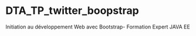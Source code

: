 # DTA_TP_twitter_boopstrap
Initiation au développement Web avec Bootstrap- Formation Expert JAVA EE
